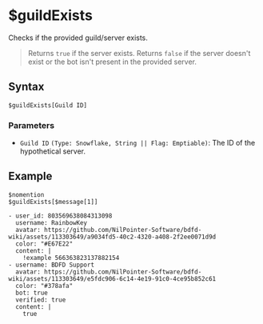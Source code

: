 # $guildExists
Checks if the provided guild/server exists.

> Returns `true` if the server exists. Returns `false` if the server doesn't exist or the bot isn't present in the provided server.

## Syntax
```
$guildExists[Guild ID]
```

### Parameters
- `Guild ID` `(Type: Snowflake, String || Flag: Emptiable)`: The ID of the hypothetical server.

## Example
```
$nomention
$guildExists[$message[1]]
```

``` discord yaml
- user_id: 803569638084313098
  username: RainbowKey
  avatar: https://github.com/NilPointer-Software/bdfd-wiki/assets/113303649/a9034fd5-40c2-4320-a408-2f2ee0071d9d
  color: "#E67E22"
  content: |
    !example 566363823137882154
- username: BDFD Support
  avatar: https://github.com/NilPointer-Software/bdfd-wiki/assets/113303649/e5fdc906-6c14-4e19-91c0-4ce95b852c61
  color: "#378afa"
  bot: true
  verified: true
  content: |
    true
```
